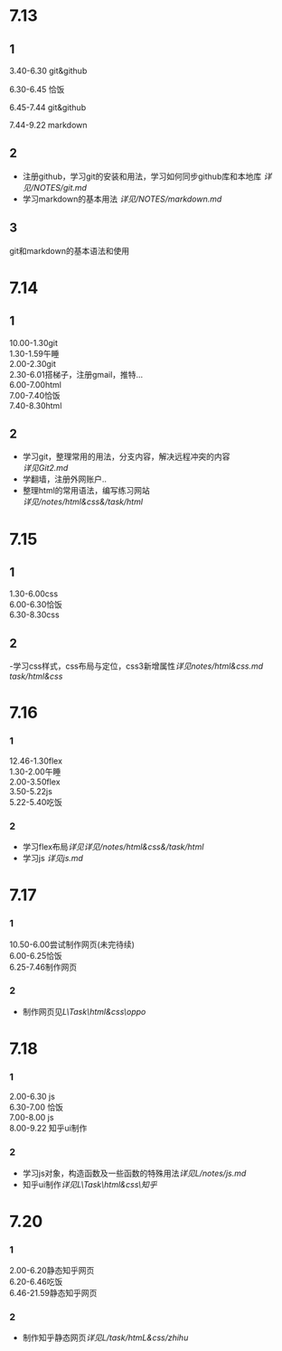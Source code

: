 # 7.13
## 1
3.40-6.30 git&github

6.30-6.45 恰饭

6.45-7.44 git&github

7.44-9.22 markdown
## 2
- 注册github，学习git的安装和用法，学习如何同步github库和本地库
*详见/NOTES/git.md*
- 学习markdown的基本用法
*详见/NOTES/markdown.md*
## 3
git和markdown的基本语法和使用

# 7.14
## 1
10.00-1.30git  
1.30-1.59午睡  
2.00-2.30git  
2.30-6.01搭梯子，注册gmail，推特...  
6.00-7.00html  
7.00-7.40恰饭  
7.40-8.30html  
## 2
- 学习git，整理常用的用法，分支内容，解决远程冲突的内容  
*详见Git2.md*
- 学翻墙，注册外网账户..  
- 整理html的常用语法，编写练习网站  
*详见/notes/html&css&/task/html*
# 7.15
## 1
1.30-6.00css  
6.00-6.30恰饭  
6.30-8.30css  
## 2
-学习css样式，css布局与定位，css3新增属性*详见notes/html&css.md task/html&css*
# 7.16
### 1
12.46-1.30flex  
1.30-2.00午睡  
2.00-3.50flex  
3.50-5.22js  
5.22-5.40吃饭  
### 2
- 学习flex布局*详见详见/notes/html&css&/task/html*
- 学习js
*详见js.md*
# 7.17
### 1
10.50-6.00尝试制作网页(未完待续)  
6.00-6.25恰饭  
6.25-7.46制作网页  
### 2
- 制作网页见*L\Task\html&css\oppo*
# 7.18
### 1
2.00-6.30 js  
6.30-7.00 恰饭  
7.00-8.00 js  
8.00-9.22 知乎ui制作
### 2
- 学习js对象，构造函数及一些函数的特殊用法*详见L/notes/js.md*
- 知乎ui制作*详见L\Task\html&css\知乎*
# 7.20
### 1
2.00-6.20静态知乎网页  
6.20-6.46吃饭  
6.46-21.59静态知乎网页 
### 2
- 制作知乎静态网页*详见L/task/htmL&css/zhihu* 

